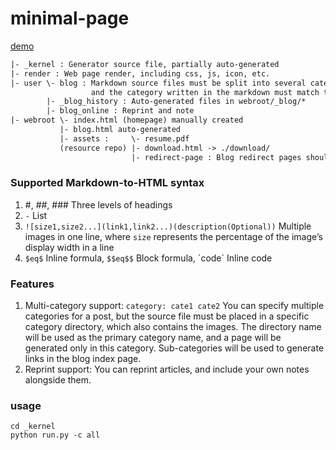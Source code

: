 # minimal-page

[demo](https://wenqingqian3.github.io)

```txt
|- _kernel : Generator source file, partially auto-generated
|- render : Web page render, including css, js, icon, etc.
|- user \- blog : Markdown source files must be split into several categories
                  and the category written in the markdown must match the directory name
        |- _blog_history : Auto-generated files in webroot/_blog/*
        |- blog_online : Reprint and note
|- webroot \- index.html (homepage) manually created
           |- blog.html auto-generated
           |- assets :     \- resume.pdf
           (resource repo) |- download.html -> ./download/
                           |- redirect-page : Blog redirect pages should be placed here
```

### Supported Markdown-to-HTML syntax
1. #, ##, ### Three levels of headings
2. `-` List
3. `![size1,size2...](link1,link2...)(description(Optional))` Multiple images in one line, where `size` represents the percentage of the image’s display width in a line
4. `$eq$` Inline formula, `$$eq$$` Block formula, \`code\` Inline code

### Features
1. Multi-category support: `category: cate1 cate2`
   You can specify multiple categories for a post, but the source file must be placed in a specific category directory, which also contains the images. The directory name will be used as the primary category name, and a page will be generated only in this category.
   Sub-categories will be used to generate links in the blog index page.
2. Reprint support: You can reprint articles, and include your own notes alongside them. 

### usage
```shell
cd _kernel
python run.py -c all
```
